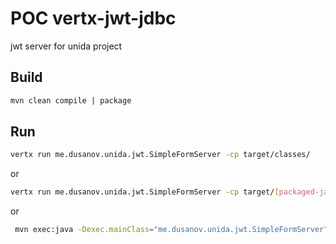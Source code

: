 # POC vertx-jwt-jdbc 

jwt server for unida project

## Build
```bash
mvn clean compile | package
```

## Run
```bash
vertx run me.dusanov.unida.jwt.SimpleFormServer -cp target/classes/
```
or
```bash
vertx run me.dusanov.unida.jwt.SimpleFormServer -cp target/[packaged-jar-name.jar]
```
or
```bash
 mvn exec:java -Dexec.mainClass="me.dusanov.unida.jwt.SimpleFormServer"
```
